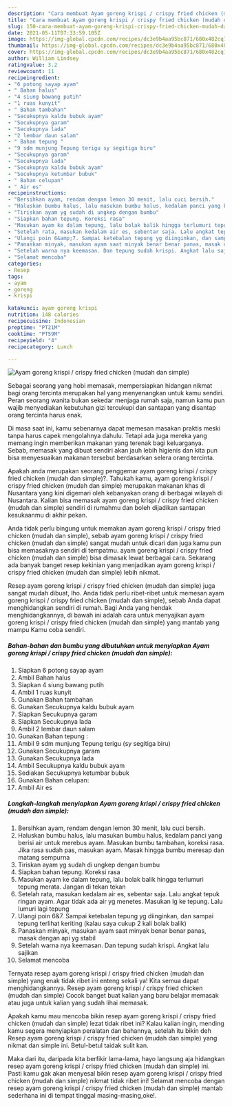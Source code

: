 ```yaml
---
description: "Cara membuat Ayam goreng krispi / crispy fried chicken (mudah dan simple) yang nikmat Untuk Jualan"
title: "Cara membuat Ayam goreng krispi / crispy fried chicken (mudah dan simple) yang nikmat Untuk Jualan"
slug: 150-cara-membuat-ayam-goreng-krispi-crispy-fried-chicken-mudah-dan-simple-yang-nikmat-untuk-jualan
date: 2021-05-11T07:33:59.105Z
image: https://img-global.cpcdn.com/recipes/dc3e9b4aa95bc871/680x482cq70/ayam-goreng-krispi-crispy-fried-chicken-mudah-dan-simple-foto-resep-utama.jpg
thumbnail: https://img-global.cpcdn.com/recipes/dc3e9b4aa95bc871/680x482cq70/ayam-goreng-krispi-crispy-fried-chicken-mudah-dan-simple-foto-resep-utama.jpg
cover: https://img-global.cpcdn.com/recipes/dc3e9b4aa95bc871/680x482cq70/ayam-goreng-krispi-crispy-fried-chicken-mudah-dan-simple-foto-resep-utama.jpg
author: William Lindsey
ratingvalue: 3.2
reviewcount: 11
recipeingredient:
- "6 potong sayap ayam"
- " Bahan halus"
- "4 siung bawang putih"
- "1 ruas kunyit"
- " Bahan tambahan"
- "Secukupnya kaldu bubuk ayam"
- "Secukupnya garam"
- "Secukupnya lada"
- "2 lembar daun salam"
- " Bahan tepung "
- "9 sdm munjung Tepung terigu sy segitiga biru"
- "Secukupnya garam"
- "Secukupnya lada"
- "Secukupnya kaldu bubuk ayam"
- "Secukupnya ketumbar bubuk"
- " Bahan celupan"
- " Air es"
recipeinstructions:
- "Bersihkan ayam, rendam dengan lemon 30 menit, lalu cuci bersih."
- "Haluskan bumbu halus, lalu masukan bumbu halus, kedalam panci yang berisi air untuk merebus ayam. Masukan bumbu tambahan, koreksi rasa. Jika rasa sudah pas, masukan ayam. Masak hingga bumbu meresap dan matang sempurna"
- "Tiriskan ayam yg sudah di ungkep dengan bumbu"
- "Siapkan bahan tepung. Koreksi rasa"
- "Masukan ayam ke dalam tepung, lalu bolak balik hingga terlumuri tepung merata. Jangan di tekan tekan"
- "Setelah rata, masukan kedalam air es, sebentar saja. Lalu angkat tepuk ringan ayam. Agar tidak ada air yg menetes. Masukan lg ke tepung. Lalu lumuri lagi tepung"
- "Ulangi poin 6&amp;7. Sampai ketebalan tepung yg diinginkan, dan sampai tepung terlihat keriting (kalau saya cukup 2 kali bolak balik)"
- "Panaskan minyak, masukan ayam saat minyak benar benar panas, masak dengan api yg stabil"
- "Setelah warna nya keemasan. Dan tepung sudah krispi. Angkat lalu sajikan"
- "Selamat mencoba"
categories:
- Resep
tags:
- ayam
- goreng
- krispi

katakunci: ayam goreng krispi 
nutrition: 148 calories
recipecuisine: Indonesian
preptime: "PT21M"
cooktime: "PT59M"
recipeyield: "4"
recipecategory: Lunch

---
```



![Ayam goreng krispi / crispy fried chicken (mudah dan simple)](https://img-global.cpcdn.com/recipes/dc3e9b4aa95bc871/680x482cq70/ayam-goreng-krispi-crispy-fried-chicken-mudah-dan-simple-foto-resep-utama.jpg)

Sebagai seorang yang hobi memasak, mempersiapkan hidangan nikmat bagi orang tercinta merupakan hal yang menyenangkan untuk kamu sendiri. Peran seorang  wanita bukan sekedar menjaga rumah saja, namun kamu pun wajib menyediakan kebutuhan gizi tercukupi dan santapan yang disantap orang tercinta harus enak.

Di masa  saat ini, kamu sebenarnya dapat memesan masakan praktis meski tanpa harus capek mengolahnya dahulu. Tetapi ada juga mereka yang memang ingin memberikan makanan yang terenak bagi keluarganya. Sebab, memasak yang dibuat sendiri akan jauh lebih higienis dan kita pun bisa menyesuaikan makanan tersebut berdasarkan selera orang tercinta. 



Apakah anda merupakan seorang penggemar ayam goreng krispi / crispy fried chicken (mudah dan simple)?. Tahukah kamu, ayam goreng krispi / crispy fried chicken (mudah dan simple) merupakan makanan khas di Nusantara yang kini digemari oleh kebanyakan orang di berbagai wilayah di Nusantara. Kalian bisa memasak ayam goreng krispi / crispy fried chicken (mudah dan simple) sendiri di rumahmu dan boleh dijadikan santapan kesukaanmu di akhir pekan.

Anda tidak perlu bingung untuk memakan ayam goreng krispi / crispy fried chicken (mudah dan simple), sebab ayam goreng krispi / crispy fried chicken (mudah dan simple) sangat mudah untuk dicari dan juga kamu pun bisa memasaknya sendiri di tempatmu. ayam goreng krispi / crispy fried chicken (mudah dan simple) bisa dimasak lewat berbagai cara. Sekarang ada banyak banget resep kekinian yang menjadikan ayam goreng krispi / crispy fried chicken (mudah dan simple) lebih nikmat.

Resep ayam goreng krispi / crispy fried chicken (mudah dan simple) juga sangat mudah dibuat, lho. Anda tidak perlu ribet-ribet untuk memesan ayam goreng krispi / crispy fried chicken (mudah dan simple), sebab Anda dapat menghidangkan sendiri di rumah. Bagi Anda yang hendak menghidangkannya, di bawah ini adalah cara untuk menyajikan ayam goreng krispi / crispy fried chicken (mudah dan simple) yang mantab yang mampu Kamu coba sendiri.

<!--inarticleads1-->

##### Bahan-bahan dan bumbu yang dibutuhkan untuk menyiapkan Ayam goreng krispi / crispy fried chicken (mudah dan simple):

1. Siapkan 6 potong sayap ayam
1. Ambil  Bahan halus
1. Siapkan 4 siung bawang putih
1. Ambil 1 ruas kunyit
1. Gunakan  Bahan tambahan
1. Gunakan Secukupnya kaldu bubuk ayam
1. Siapkan Secukupnya garam
1. Siapkan Secukupnya lada
1. Ambil 2 lembar daun salam
1. Gunakan  Bahan tepung :
1. Ambil 9 sdm munjung Tepung terigu (sy segitiga biru)
1. Gunakan Secukupnya garam
1. Gunakan Secukupnya lada
1. Ambil Secukupnya kaldu bubuk ayam
1. Sediakan Secukupnya ketumbar bubuk
1. Gunakan  Bahan celupan:
1. Ambil  Air es




<!--inarticleads2-->

##### Langkah-langkah menyiapkan Ayam goreng krispi / crispy fried chicken (mudah dan simple):

1. Bersihkan ayam, rendam dengan lemon 30 menit, lalu cuci bersih.
1. Haluskan bumbu halus, lalu masukan bumbu halus, kedalam panci yang berisi air untuk merebus ayam. Masukan bumbu tambahan, koreksi rasa. Jika rasa sudah pas, masukan ayam. Masak hingga bumbu meresap dan matang sempurna
1. Tiriskan ayam yg sudah di ungkep dengan bumbu
1. Siapkan bahan tepung. Koreksi rasa
1. Masukan ayam ke dalam tepung, lalu bolak balik hingga terlumuri tepung merata. Jangan di tekan tekan
1. Setelah rata, masukan kedalam air es, sebentar saja. Lalu angkat tepuk ringan ayam. Agar tidak ada air yg menetes. Masukan lg ke tepung. Lalu lumuri lagi tepung
1. Ulangi poin 6&amp;7. Sampai ketebalan tepung yg diinginkan, dan sampai tepung terlihat keriting (kalau saya cukup 2 kali bolak balik)
1. Panaskan minyak, masukan ayam saat minyak benar benar panas, masak dengan api yg stabil
1. Setelah warna nya keemasan. Dan tepung sudah krispi. Angkat lalu sajikan
1. Selamat mencoba




Ternyata resep ayam goreng krispi / crispy fried chicken (mudah dan simple) yang enak tidak ribet ini enteng sekali ya! Kita semua dapat menghidangkannya. Resep ayam goreng krispi / crispy fried chicken (mudah dan simple) Cocok banget buat kalian yang baru belajar memasak atau juga untuk kalian yang sudah lihai memasak.

Apakah kamu mau mencoba bikin resep ayam goreng krispi / crispy fried chicken (mudah dan simple) lezat tidak ribet ini? Kalau kalian ingin, mending kamu segera menyiapkan peralatan dan bahannya, setelah itu bikin deh Resep ayam goreng krispi / crispy fried chicken (mudah dan simple) yang nikmat dan simple ini. Betul-betul taidak sulit kan. 

Maka dari itu, daripada kita berfikir lama-lama, hayo langsung aja hidangkan resep ayam goreng krispi / crispy fried chicken (mudah dan simple) ini. Pasti kamu gak akan menyesal bikin resep ayam goreng krispi / crispy fried chicken (mudah dan simple) nikmat tidak ribet ini! Selamat mencoba dengan resep ayam goreng krispi / crispy fried chicken (mudah dan simple) mantab sederhana ini di tempat tinggal masing-masing,oke!.

